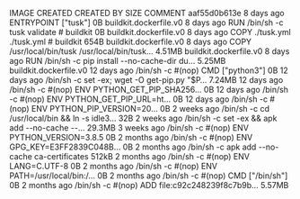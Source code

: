 IMAGE               CREATED             CREATED BY                                      SIZE                COMMENT
aaf55d0b613e        8 days ago          ENTRYPOINT ["tusk"]                             0B                  buildkit.dockerfile.v0
<missing>           8 days ago          RUN /bin/sh -c tusk validate # buildkit         0B                  buildkit.dockerfile.v0
<missing>           8 days ago          COPY ./tusk.yml ./tusk.yml # buildkit           654B                buildkit.dockerfile.v0
<missing>           8 days ago          COPY /usr/local/bin/tusk /usr/local/bin/tusk…   4.51MB              buildkit.dockerfile.v0
<missing>           8 days ago          RUN /bin/sh -c pip install --no-cache-dir du…   5.25MB              buildkit.dockerfile.v0
<missing>           12 days ago         /bin/sh -c #(nop)  CMD ["python3"]              0B
<missing>           12 days ago         /bin/sh -c set -ex;   wget -O get-pip.py "$P…   7.24MB
<missing>           12 days ago         /bin/sh -c #(nop)  ENV PYTHON_GET_PIP_SHA256…   0B
<missing>           12 days ago         /bin/sh -c #(nop)  ENV PYTHON_GET_PIP_URL=ht…   0B
<missing>           12 days ago         /bin/sh -c #(nop)  ENV PYTHON_PIP_VERSION=20…   0B
<missing>           2 weeks ago         /bin/sh -c cd /usr/local/bin  && ln -s idle3…   32B
<missing>           2 weeks ago         /bin/sh -c set -ex  && apk add --no-cache --…   29.3MB
<missing>           3 weeks ago         /bin/sh -c #(nop)  ENV PYTHON_VERSION=3.8.5     0B
<missing>           2 months ago        /bin/sh -c #(nop)  ENV GPG_KEY=E3FF2839C048B…   0B
<missing>           2 months ago        /bin/sh -c apk add --no-cache ca-certificates   512kB
<missing>           2 months ago        /bin/sh -c #(nop)  ENV LANG=C.UTF-8             0B
<missing>           2 months ago        /bin/sh -c #(nop)  ENV PATH=/usr/local/bin:/…   0B
<missing>           2 months ago        /bin/sh -c #(nop)  CMD ["/bin/sh"]              0B
<missing>           2 months ago        /bin/sh -c #(nop) ADD file:c92c248239f8c7b9b…   5.57MB
